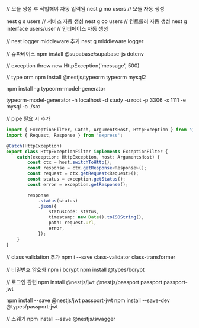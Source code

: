 // 모듈 생성 후 작업해야 자동 입력됨
nest g mo users // 모듈 자동 생성

nest g s users  // 서비스 자동 생성
nest g co users // 컨트롤러 자동 생성
nest g interface users/user // 인터페이스 자동 생성

// nest logger middleware 추가
nest g middleware logger

// 슈파베이스
npm install @supabase/supabase-js dotenv

// exception
throw new HttpException('message', 500)

// type orm
npm install @nestjs/typeorm typeorm mysql2

npm install -g typeorm-model-generator

typeorm-model-generator -h localhost -d study -u root -p 3306 -x 1111 -e mysql -o ./src

// pipe 필요 시 추가


``` http-exception.filter.ts
import { ExceptionFilter, Catch, ArgumentsHost, HttpException } from '@nestjs/common';
import { Request, Response } from 'express';

@Catch(HttpException)
export class HttpExceptionFilter implements ExceptionFilter {
    catch(exception: HttpException, host: ArgumentsHost) {
        const ctx = host.switchToHttp();
        const response = ctx.getResponse<Response>();
        const request = ctx.getRequest<Request>();
        const status = exception.getStatus();
        const error = exception.getResponse();

        response
            .status(status)
            .json({
                statusCode: status,
                timestamp: new Date().toISOString(),
                path: request.url,
                error,
            });
    }
}
```

// class validation 추가
npm i --save class-validator class-transformer

// 비밀번호 암호화
npm i bcrypt
npm install @types/bcrypt

// 로그인 관련
npm install @nestjs/jwt @nestjs/passport passport passport-jwt

npm install --save @nestjs/jwt passport-jwt
npm install --save-dev @types/passport-jwt

// 스웨거 
npm install --save @nestjs/swagger
